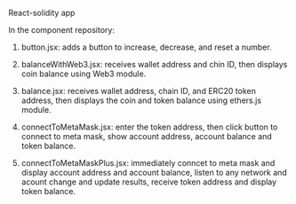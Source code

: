 React-solidity app

In the component repository:

1) button.jsx: adds a button to increase, decrease, and reset a number.

2) balanceWithWeb3.jsx: receives wallet address and chin ID, then displays coin balance using Web3 module.

3) balance.jsx: receives wallet address, chain ID, and ERC20 token address, then displays the coin and token balance using ethers.js module.

4) connectToMetaMask.jsx: enter the token address, then click button to connect to meta mask, show account address, account balance and token balance.

5) connectToMetaMaskPlus.jsx: immediately conncet to meta mask and display account address and account balance, listen to any network and acount change and update results, receive token address and display token balance.
